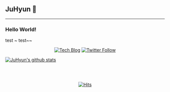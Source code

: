 <!--
![header](https://capsule-render.vercel.app/api?type=wave&color=gradient&height=300&section=header&text=Hi&nbsp;there&nbsp;👋&fontSize=90)  


![header](https://capsule-render.vercel.app/api?type=wave&color=gradient&height=150&section=footer&&fontSize=90)  
-->

## JuHyun 🐔
---------------------------------------------------------
### Hello World! 

test ~
test~~


  <div align=center>
  
  [![Tech Blog](http://img.shields.io/badge/-Tech%20blog-black?style=flat-square&logo=github&link=https://kinetic27.github.io/)](https://kinetic27.github.io/) 
  [![Twitter Follow](https://img.shields.io/twitter/follow/dev_kinetic?label=Follow%20me&style=social)](https://twitter.com/dev_kinetic)
  </div>





[![JuHyun's github stats](https://github-readme-stats.vercel.app/api?username=JuHyun419&count_private=true&theme=radical)](https://github.com/anuraghazra/github-readme-stats)



<br><br>

<div align=center>
 
[![Hits](https://hits.seeyoufarm.com/api/count/incr/badge.svg?url=https%3A%2F%2Fgithub.com%2FJuHyun419&count_bg=%2379C83D&title_bg=%23555555&icon=&icon_color=%23E7E7E7&title=hits&edge_flat=false)](https://hits.seeyoufarm.com)

</div>

<!--
**JuHyun419/JuHyun419** is a ✨ _special_ ✨ repository because its `README.md` (this file) appears on your GitHub profile.


Here are some ideas to get you started:

- 🔭 I’m currently working on ...
- 🌱 I’m currently learning ...
- 👯 I’m looking to collaborate on ...
- 🤔 I’m looking for help with ...
- 💬 Ask me about ...
- 📫 How to reach me: ...
- 😄 Pronouns: ...
- ⚡ Fun fact: ...
-->
